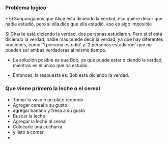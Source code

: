 ### Problema logico
***Sunpongamos que Alice está diciendo la verdad, eso quiere deccr que nadie estudió, pero si ella dice que ella estudió, eso es algo imposible 

Si Charlie está diciendo la verdad, dos personas estudiaron. Pero si él está diciendo la verdad, nadie más puede decir la verdad, ya que hay diferentes oraciones, como '1 persona estudió' y '2 personas estudiaron' que no pueden ser ambas verdaderas al mismo tiempo.

* La solución posible es que Bob, ya que puede estar diciendo la verdad, mientras es el único que ha estudió.

* Entonces, la respuesta es: Bob está diciendo la verdad.


### Que viene primero la leche o el cereal
* Tomar la vaso o un plato redondo
* Agregar cereal a su gusto
* agregar banano y fresa a su gusto
* Buscar la leche
* Agregar la leche al cereal
* Colocarle una cucharra
* y listo a comer
*
